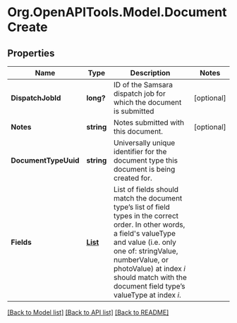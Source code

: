 # Org.OpenAPITools.Model.DocumentCreate
## Properties

Name | Type | Description | Notes
------------ | ------------- | ------------- | -------------
**DispatchJobId** | **long?** | ID of the Samsara dispatch job for which the document is submitted | [optional] 
**Notes** | **string** | Notes submitted with this document. | [optional] 
**DocumentTypeUuid** | **string** | Universally unique identifier for the document type this document is being created for. | 
**Fields** | [**List<DocumentField>**](DocumentField.md) | List of fields should match the document type’s list of field types in the correct order. In other words, a field&#39;s valueType and value (i.e. only one of: stringValue, numberValue, or photoValue) at index _i_ should match with the document field type’s valueType at index _i_. | 

[[Back to Model list]](../README.md#documentation-for-models) [[Back to API list]](../README.md#documentation-for-api-endpoints) [[Back to README]](../README.md)

